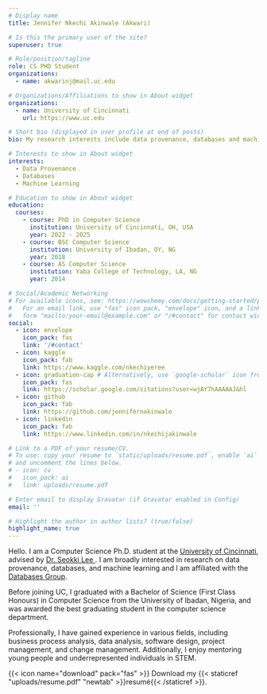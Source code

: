 ```yaml
---
# Display name
title: Jennifer Nkechi Akinwale (Akwari)

# Is this the primary user of the site?
superuser: true

# Role/position/tagline
role: CS PHD Student 
organizations:
  - name: akwarinj@mail.uc.edu

# Organizations/Affiliations to show in About widget
organizations:
  - name: University of Cincinnati
    url: https://www.uc.edu

# Short bio (displayed in user profile at end of posts)
bio: My research interests include data provenance, databases and machine learning

# Interests to show in About widget
interests:
  - Data Provenance
  - Databases
  - Machine Learning

# Education to show in About widget
education:
  courses:
    - course: PhD in Computer Science
      institution: University of Cincinnati, OH, USA
      year: 2022 - 2025
    - course: BSC Computer Science
      institution: University of Ibadan, OY, NG
      year: 2018
    - course: AS Computer Science
      institution: Yaba College of Technology, LA, NG
      year: 2014

# Social/Academic Networking
# For available icons, see: https://wowchemy.com/docs/getting-started/page-builder/#icons
#   For an email link, use "fas" icon pack, "envelope" icon, and a link in the
#   form "mailto:your-email@example.com" or "/#contact" for contact widget.
social:
  - icon: envelope
    icon_pack: fas
    link: '/#contact'
  - icon: kaggle
    icon_pack: fab
    link: https://www.kaggle.com/nkechiyeree
  - icon: graduation-cap # Alternatively, use `google-scholar` icon from `ai` icon pack
    icon_pack: fas
    link: https://scholar.google.com/citations?user=wjAY7hAAAAAJ&hl
  - icon: github
    icon_pack: fab
    link: https://github.com/jennifernakinwale
  - icon: linkedin
    icon_pack: fab
    link: https://www.linkedin.com/in/nkechijakinwale

# Link to a PDF of your resume/CV.
# To use: copy your resume to `static/uploads/resume.pdf`, enable `ai` icons in `params.toml`,
# and uncomment the lines below.
# - icon: cv
#   icon_pack: ai
#   link: uploads/resume.pdf

# Enter email to display Gravatar (if Gravatar enabled in Config)
email: ''

# Highlight the author in author lists? (true/false)
highlight_name: true
---
```


Hello. 
I am a Computer Science Ph.D. student at the <a href = "https://www.uc.edu">University of Cincinnati</a>, advised by <a href = "https://researchdirectory.uc.edu/p/lee5sk"> Dr. Seokki Lee </a>. I am broadly interested in research on data provenance, databases, and machine learning and I am affiliated with the <a href = "https://shek21.github.io/people/">Databases Group</a>.

Before joining UC, I graduated with a Bachelor of Science (First Class Honours) in Computer Science from the University of Ibadan, Nigeria, and was awarded the best graduating student in the computer science department. 

Professionally, I have gained experience in various fields, including business process analysis, data analysis, software design, project management, and change management. Additionally, I enjoy mentoring young people and underrepresented individuals in STEM.

{{< icon name="download" pack="fas" >}} Download my {{< staticref "uploads/resume.pdf" "newtab" >}}resumé{{< /staticref >}}.
